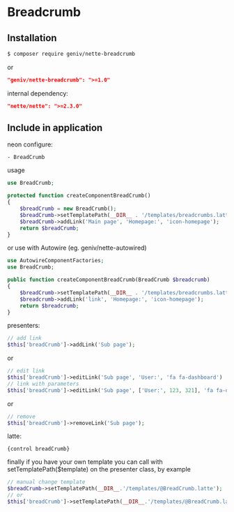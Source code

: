 Breadcrumb
==========

Installation
------------

```sh
$ composer require geniv/nette-breadcrumb
```
or
```json
"geniv/nette-breadcrumb": ">=1.0"
```

internal dependency:
```json
"nette/nette": ">=2.3.0"
```

Include in application
----------------------

neon configure:
```neon
- BreadCrumb
```

usage
```php
use BreadCrumb;

protected function createComponentBreadCrumb()
{
    $breadCrumb = new BreadCrumb();
    $breadCrumb->setTemplatePath(__DIR__ . '/templates/breadcrumbs.latte');
    $breadCrumb->addLink('Main page', 'Homepage:', 'icon-homepage');
    return $breadCrumb;
}
```

or use with Autowire (eg. geniv/nette-autowired)

```php
use AutowireComponentFactories;
use BreadCrumb;

public function createComponentBreadCrumb(BreadCrumb $breadcrumb)
{
    $breadCrumb->setTemplatePath(__DIR__ . '/templates/breadcrumbs.latte');
    $breadcrumb->addLink('link', 'Homepage:', 'icon-homepage');
    return $breadcrumb;
}
```

presenters:
```php
// add link
$this['breadCrumb']->addLink('Sub page');
```
or

```php
// edit link
$this['breadCrumb']->editLink('Sub page', 'User:', 'fa fa-dashboard')
// link with parameters
$this['breadCrumb']->editLink('Sub page', ['User:', 123, 321], 'fa fa-dashboard')
```
or
```php
// remove
$this['breadCrumb']->removeLink('Sub page');
```

latte:
```latte
{control breadCrumb}
```
finally if you have your own template you can call with setTemplatePath($template) on the presenter class, by example

```php
// manual change template
$breadCrumb->setTemplatePath(__DIR__.'/templates/@BreadCrumb.latte');
// or
$this['breadCrumb']->setTemplatePath(__DIR__.'/templates/@BreadCrumb.latte');
```
